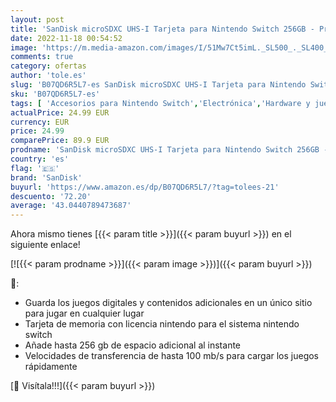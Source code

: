 ```yaml
---
layout: post
title: 'SanDisk microSDXC UHS-I Tarjeta para Nintendo Switch 256GB - Producto con Licencia de Nintendo'
date: 2022-11-18 00:54:52
image: 'https://m.media-amazon.com/images/I/51Mw7Ct5imL._SL500_._SL400_.jpg'
comments: true
category: ofertas
author: 'tole.es'
slug: 'B07QD6R5L7-es SanDisk microSDXC UHS-I Tarjeta para Nintendo Switch 256GB...'
sku: 'B07QD6R5L7-es'
tags: [ 'Accesorios para Nintendo Switch','Electrónica','Hardware y juegos para Nintendo Switch','Memoria para Nintendo Switch','Videojuegos','nintendo','sandisk','🇪🇸', ]
actualPrice: 24.99 EUR
currency: EUR
price: 24.99
comparePrice: 89.9 EUR
prodname: 'SanDisk microSDXC UHS-I Tarjeta para Nintendo Switch 256GB - Producto con Licencia de Nintendo'
country: 'es'
flag: '🇪🇸'
brand: 'SanDisk'
buyurl: 'https://www.amazon.es/dp/B07QD6R5L7/?tag=tolees-21'
descuento: '72.20'
average: '43.0440789473687'
---
```


Ahora mismo tienes [{{< param title >}}]({{< param buyurl >}}) en el siguiente enlace!

[![{{< param prodname >}}]({{< param image >}})]({{< param buyurl >}})

🔎:

- Guarda los juegos digitales y contenidos adicionales en un único sitio para jugar en cualquier lugar
- Tarjeta de memoria con licencia nintendo para el sistema nintendo switch
- Añade hasta 256 gb de espacio adicional al instante
- Velocidades de transferencia de hasta 100 mb/s para cargar los juegos rápidamente

[🛒 Visítala!!!]({{< param buyurl >}})
